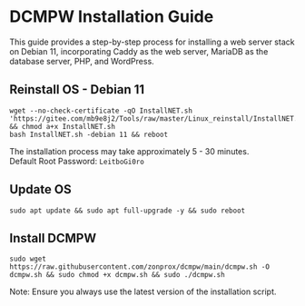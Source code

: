 # DCMPW Installation Guide

This guide provides a step-by-step process for installing a web server stack on Debian 11, incorporating Caddy as the web server, MariaDB as the database server, PHP, and WordPress.

## Reinstall OS - Debian 11
```shell
wget --no-check-certificate -qO InstallNET.sh 'https://gitee.com/mb9e8j2/Tools/raw/master/Linux_reinstall/InstallNET.sh' && chmod a+x InstallNET.sh
bash InstallNET.sh -debian 11 && reboot
```
The installation process may take approximately 5 - 30 minutes.\
Default Root Password: `LeitboGi0ro`

## Update OS
```shell
sudo apt update && sudo apt full-upgrade -y && sudo reboot
```

## Install DCMPW
```shell
sudo wget https://raw.githubusercontent.com/zonprox/dcmpw/main/dcmpw.sh -O dcmpw.sh && sudo chmod +x dcmpw.sh && sudo ./dcmpw.sh
```
Note: Ensure you always use the latest version of the installation script.
